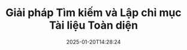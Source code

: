 ---
############################# Static ############################
layout: "family"
date:  2025-01-20T14:28:24
draft: false

product: "Search"
product_tag: "search"

lang: vi

############################# Head ############################
head_title: "Tìm kiếm & Chỉ mục văn bản tài liệu | APIs & Ứng dụng Web Miễn phí"
head_description: "Thực hiện tìm kiếm văn bản hiệu quả và lập chỉ mục dữ liệu trên PDF, MS Office, OpenDocument, và các định dạng tệp phổ biến khác bằng cách sử dụng APIs của chúng tôi hoặc ứng dụng tìm kiếm tài liệu trực tuyến miễn phí."

############################# Header ############################
title: "Giải pháp Tìm kiếm và Lập chỉ mục Tài liệu Toàn diện"
description:  |
  Thực hiện tìm kiếm văn bản và lập chỉ mục trên PDF, Microsoft Office, OpenOffice và nhiều định dạng tệp tài liệu khác.

  Nhanh chóng tìm thông tin trong các bộ sưu tập tài liệu lớn với khả năng tìm kiếm toàn văn tiên tiến.

  Tùy chỉnh các tính năng tìm kiếm như từ đồng nghĩa, tìm kiếm mờ, và phân loại từ để nâng cao độ chính xác và kết quả.

############################# Supported Platforms ###############################
supported_platforms:
  enable: true
  head_title: "Chọn nền tảng của bạn"
  title: "Khả năng độc lập của nền tảng"
  description: "GroupDocs.Search tương thích với các hệ điều hành và framework sau:"
  details_link_title: "Tìm hiểu thêm"

  items:
    # items loop
    - title: ".NET"
      description: GroupDocs.Search .NET 
      color: "blue"
      tag: "net"
      link: "/search/net/"
      features_link: "https://docs.groupdocs.com/search/net/system-requirements/"
      features:
          # features loop
          - rows: "3"
            content: |
                    .NET Framework 4.5 or later
      
          # features loop
          - rows: "4"
            content: |
                    Windows Desktop <br> Windows Server <br> Linux
      
          # features loop
          - rows: "3"
            content: |
                    Microsoft Visual Studio
      
          # features loop
          - rows: "1"
            content: |
                    70+ file formats
      

    # items loop
    - title: "Java"
      description: GroupDocs.Search Java
      color: "red"
      tag: "java"
      link: "/search/java/"
      features_link: "https://docs.groupdocs.com/search/java/system-requirements/"
      features:
          # features loop
          - rows: "3"
            content: |
                    Java SE 8 (1.8) or later
      
          # features loop
          - rows: "4"
            content: |
                    Windows <br> Linux <br> Mac OS
      
          # features loop
          - rows: "3"
            content: |
                   NetBeans <br> IntelliJ IDEA <br> Eclipse 
      
          # features loop
          - rows: "1"
            content: |
                    70+ file formats
      

    # items loop
    - title: "Node.js"
      description: GroupDocs.Search Node.js
      color: "green"
      tag: "nodejs-java"
      link: "/search/nodejs-java/"
      features_link: "https://docs.groupdocs.com/search/nodejs-java/system-requirements/"
      features:
          # features loop
          - rows: "3"
            content: |
                    Node.js 16+ and J2SE 8.0 (1.8)+
      
          # features loop
          - rows: "4"
            content: |
                    Windows <br> Linux <br> Mac OS
      
          # features loop
          - rows: "3"
            content: |
                    Atom <br> Visual Studio Code <br> Bất kỳ trình soạn thảo văn bản nào khác
      
          # features loop
          - rows: "1"
            content: |
                    70+ file formats


############################# Features ###############################
features:
  enable: true
  title: "Các tính năng chính của GroupDocs.Search"
  description: "GroupDocs.Search cung cấp các công cụ mạnh mẽ để lập chỉ mục và tìm kiếm văn bản trong các định dạng tài liệu phổ biến. Đơn giản hóa và nâng cao quản lý tài liệu với chức năng tìm kiếm nâng cao."

  items:
    # items loop
    - icon: "view"
      title: "Tìm kiếm văn bản nâng cao"
      content: "Thực hiện tìm kiếm văn bản nhanh chóng và chính xác trên các tài liệu đã được lập chỉ mục."

    # items loop
    - icon: "manipulate"
      title: "Tùy chọn tìm kiếm có thể tùy chỉnh"
      content: "Sử dụng các tính năng như tìm kiếm mờ, từ đồng nghĩa, và phân loại từ để có kết quả chính xác hơn."

    # items loop
    - icon: "merge"
      title: "Hỗ trợ nhiều định dạng"
      content: "Lập chỉ mục và tìm kiếm nội dung trong Microsoft Office, PDF, OpenOffice và các định dạng phổ biến khác."

    # items loop
    - icon: "additional"
      title: "Lập chỉ mục hiệu quả"
      content: "Xây dựng và duy trì chỉ mục nhanh chóng cho các bộ sưu tập tài liệu lớn."

############################# Code samples ############################
code_samples:
  enable: true
  title: "Tìm kiếm văn bản trong các định dạng tài liệu phổ biến"
  description: "GroupDocs.Search ví dụ mã"
  items:
    # code sample loop
    - title: "Tìm kiếm văn bản"
      content: |
       GroupDocs.Search là một công cụ mạnh mẽ để tìm văn bản trong tài liệu. Bạn có thể tìm kiếm qua nhiều tài liệu ở các định dạng khác nhau được lưu trữ trong một thư mục cụ thể. Kết quả tìm kiếm được lưu trữ trong một thư mục riêng, cho phép bạn truy cập và tái sử dụng mà không cần thực hiện tìm kiếm lại.
      samples:
        - language: "C#"
          color: "blue"
          content: |
            ```csharp {style=abap}   
            // Tạo một thể hiện của lớp Index, chỉ định thư mục để lưu trữ các chỉ mục.
            Index index = new Index("\\Index Folder");

            //Xác định đường dẫn đến các tài liệu nơi tìm kiếm sẽ được thực hiện.
            index.Add("\\Documents Folder");

            //Tạo một thể hiện của đối tượng SearchOptions.
            SearchOptions options = new SearchOptions();

            //Tiến hành tìm kiếm cho văn bản mong muốn.
            SearchResult result = index.Search("ipsum dolor", options);

            //Xử lý và quản lý kết quả tìm kiếm.
            if (result.DocumentCount > 0){
                Console.WriteLine("Documents: " + result.DocumentCount);
                for (int i = 0; i < result.DocumentCount; i++)
                {
                    FoundDocument document = result.GetFoundDocument(i);
                    Console.WriteLine("Document: " + document.DocumentInfo.FilePath);
                    Console.WriteLine("Found: " + document.FoundFields.Length);
                }
            }

            ```
        - language: "Java"
          color: "red"
          content: |
            ```java {style=abap}   
            // Tạo một thể hiện của lớp Index, chỉ định thư mục để lưu trữ các chỉ mục.
            Index index = new Index("\\Index Folder");

            //Xác định đường dẫn đến các tài liệu nơi tìm kiếm sẽ được thực hiện.
            index.add("\\Documents Folder");

            //Tạo một thể hiện của đối tượng SearchOptions.
            SearchOptions options = new SearchOptions();

            //Tiến hành tìm kiếm cho văn bản mong muốn.
            SearchResult result = index.search("ipsum dolor", options);

            //Xử lý và quản lý kết quả tìm kiếm.
            if (result.getDocumentCount() > 0){
                System.out.println("Documents: " + result.getDocumentCount());
                for (int i = 0; i < result.getDocumentCount(); i++)
                {
                    FoundDocument document = result.getFoundDocument(i);
                    System.out.println("Document: " + document.getDocumentInfo().getFilePath());
                    System.out.println("Found: " + document.getFoundFields().length);
                }
            }

            ```
        - language: "TypeScript"
          color: "green"
          content: |
            ```javascript {style=abap}   
            const searchLib = require('@groupdocs/groupdocs.search');

            // Tạo một thể hiện của lớp Index, chỉ định thư mục để lưu trữ các chỉ mục.
            const index = new searchLib.Index('\\Index Folder');

            //Xác định đường dẫn đến các tài liệu nơi tìm kiếm sẽ được thực hiện.
            index.add('\\Documents Folder');

            //Tạo một thể hiện của đối tượng SearchOptions.
            const options = new searchLib.SearchOptions();

            //Tiến hành tìm kiếm cho văn bản mong muốn.
            const result = index.search('ipsum dolor', options);

            //Xử lý và quản lý kết quả tìm kiếm.
            if (result.getDocumentCount() > 0){
                console.log('Documents: ' + result.getDocumentCount());
                for (int i = 0; i < result.getDocumentCount(); i++)
                {
                    const document = result.getFoundDocument(i);
                    console.log('Document: ' + document.getDocumentInfo().getFilePath());
                    console.log('Found: ' + document.getFoundFields().length);
                }
            }

            ```


############################# Supported Formats ###############################
formats:
  enable: true
  title: "Hỗ trợ hơn 70+ định dạng tệp"
  description: "GroupDocs.Search hỗ trợ gần như tất cả các định dạng tệp được sử dụng rộng rãi."

############################# Metrics ###############################
metrics:
  enable: true
  title: "Thống kê Sản phẩm của Chúng tôi"
  description: "Khám phá các chỉ số chính thể hiện hiệu suất, độ phủ sóng và sự phát triển của chúng tôi."

  items:
    # items loop
    - number: "70+"
      title: "Các định dạng được hỗ trợ"
      content: "Chúng tôi cung cấp khả năng tương thích với hơn 70 định dạng tài liệu phổ biến."

    # items loop
    - number: "500k"
      title: "Tải xuống NuGet"
      content: "GroupDocs.Search cho .NET đã được tải xuống hơn 500,000 lần trên NuGet."

    # items loop
    - number: "12k"
      title: "Tải xuống Maven"
      content: "Các nhà phát triển Java đã tải GroupDocs.Search hơn 12,000 lần từ Maven."

    # items loop
    - number: "150+"
      title: "Khách hàng hài lòng"
      content: "Các nhà phát triển và các doanh nghiệp hàng đầu trên toàn thế giới tin tưởng vào sản phẩm của chúng tôi để có giải pháp sáng tạo."


############################# Customers ###############################
customers:
  enable: true
  title: "Khách hàng Hài lòng của Chúng tôi"
  description: "Thư viện GroupDocs được tin tưởng bởi các thương hiệu và tổ chức hàng đầu trên toàn cầu."

  items:
    # items loop
    - title: "BenQ Corporation"
      logo: "benq"
      
    # items loop
    - title: "Nasdaq Stock Market"
      logo: "nasdaq"
      
    # items loop
    - title: "AT&T Inc."
      logo: "att"
      
    # items loop
    - title: "Customer logo AstraZeneca"
      logo: "astrazeneca"
      
    # items loop
    - title: "Central Bank of Argentina"
      logo: "argentinacentralbank"
      
    # items loop
    - title: "Roche Holding AG"
      logo: "roche"
      
    # items loop
    - title: "Capita"
      logo: "capita"
      
    # items loop
    - title: "Axa S.A."
      logo: "axa"
      
    # items loop
    - title: "Instructure Inc."
      logo: "instructure"
      
    # items loop
    - title: "Wipro"
      logo: "wipro"


############################# Actions ###############################
actions:
  enable: true
  title: "Bắt đầu Hành Trình của Bạn Ngày Hôm Nay!"
  description: "Trải nghiệm GroupDocs.Search miễn phí trên nền tảng ưa thích của bạn."

  items:
    # items loop
    - title: ".NET"
      color: "blue"
      link: "/search/net/"

    # items loop
    - title: "Java"
      color: "red"
      link: "/search/java/"

    # items loop
    - title: "Node.js via Java"
      color: "green"
      link: "/search/nodejs-java/"

############################# FAQ ###############################
faq:
  enable: true
  title: "Các câu hỏi thường gặp"
  description: "Tìm câu trả lời cho những câu hỏi thường gặp về GroupDocs.Search."

  items:
    # items loop
    - question: "Có cần công cụ bên ngoài để tìm kiếm tài liệu với GroupDocs.Search không?"
      answer: "Không, GroupDocs.Search hoạt động như một giải pháp độc lập và không cần các công cụ hoặc phần mềm bổ sung như Adobe Acrobat hoặc Microsoft Office để thực hiện tìm kiếm."

    # items loop
    - question: "Tôi có thể thử nghiệm GroupDocs.Search trước khi mua không?"
      answer: "Có, bạn có thể! GroupDocs.Search cung cấp một bản dùng thử miễn phí. Bạn có thể khám phá các tính năng của nó, tuy nhiên phiên bản dùng thử có thể bao gồm những hạn chế như hình mờ hoặc chức năng bị hạn chế. Để mở khóa tất cả các tính năng, bạn có thể yêu cầu một giấy phép tạm thời miễn phí trong 30 ngày. Tìm hiểu thêm trên trang [giấy phép tạm thời](https://purchase.groupdocs.com/temporary-license/)."

    # items loop
    - question: "Có những tùy chọn cấp phép nào có sẵn?"
      answer: "Chúng tôi cung cấp nhiều mô hình cấp phép cho GroupDocs.Search, được điều chỉnh cho các nhu cầu khác nhau. Chọn một giấy phép dựa trên kích thước nhóm của bạn, phân cảnh sử dụng, hoặc liệu bạn có cần SDK/API để phân phối cho khách hàng hay không. Đối với việc sử dụng linh hoạt, hãy xem xét một giấy phép tính phí theo mức tiêu thụ, nơi bạn thanh toán dựa trên mức sử dụng thực tế. Tìm hiểu thêm về các tùy chọn của bạn trên trang [định giá](https://purchase.groupdocs.com/pricing/search/net/)."

############################# App links ###############################
app_links:
  enable: true
  title: "GroupDocs.Search Ứng dụng Web"
  description: "Khám phá GroupDocs.Search với ứng dụng web miễn phí của chúng tôi. Thực hiện tìm kiếm văn bản và lập chỉ mục trên hơn 70 định dạng tệp phổ biến trực tiếp trên trình duyệt của bạn—hoàn toàn miễn phí."

  items:
    # items loop
    - title: "GroupDocs.Search Total"
      content: "Tìm kiếm trong PDF, Excel, Word, PowerPoint, và các loại tệp khác ngay từ trình duyệt web của bạn."
      icon: "groupdocs_watermark-app"
      link: "https://products.groupdocs.app/search/total"

    # items loop
    - title: "GroupDocs.Search Word"
      content: "Tải lên DOCX để thực hiện tìm kiếm văn bản nâng cao mà không cần cài đặt phần mềm."
      icon: "groupdocs_words-app"
      link: "https://products.groupdocs.app/search/docx"

    # items loop
    - title: "GroupDocs.Search PDF"
      content: "Kiểm tra khả năng lập chỉ mục và truy xuất PDF trên các định dạng khác nhau miễn phí."
      icon: "groupdocs_pdf-app"
      link: "https://products.groupdocs.app/search/pdf"


---
